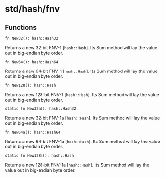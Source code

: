 # std/hash/fnv

## Functions

```jule
fn New32(): hash::Hash32
```
Returns a new 32-bit FNV-1 [`hash::Hash`]. Its Sum method will lay the value out in big-endian byte order.

```jule
fn New64(): hash::Hash64
```
Returns a new 64-bit FNV-1 [`hash::Hash`]. Its Sum method will lay the value out in big-endian byte order.

```jule
fn New128(): hash::Hash
```
Returns a new 128-bit FNV-1 [`hash::Hash`]. Its Sum method will lay the value out in big-endian byte order.

```jule
static fn New32a(): hash::Hash32
```
Returns a new 32-bit FNV-1a [`hash::Hash`]. Its Sum method will lay the value out in big-endian byte order.

```jule
fn New64a(): hash::Hash64
```
Returns a new 64-bit FNV-1a [`hash::Hash`]. Its Sum method will lay the value out in big-endian byte order.

```jule
static fn New128a(): hash::Hash
````
Returns a new 128-bit FNV-1a [`hash::Hash`]. Its Sum method will lay the value out in big-endian byte order.
